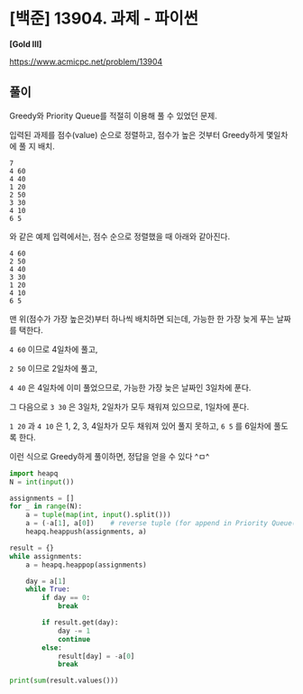 # [백준] 13904. 과제 - 파이썬

**[Gold III]**



https://www.acmicpc.net/problem/13904



## 풀이

Greedy와 Priority Queue를 적절히 이용해 풀 수 있었던 문제.

입력된 과제를 점수(value) 순으로 정렬하고, 점수가 높은 것부터 Greedy하게 몇일차에 풀 지 배치.

```
7
4 60
4 40
1 20
2 50
3 30
4 10
6 5
```

와 같은 예제 입력에서는, 점수 순으로 정렬했을 때 아래와 같아진다.

```
4 60
2 50
4 40
3 30
1 20
4 10
6 5
```

맨 위(점수가 가장 높은것)부터 하나씩 배치하면 되는데, 가능한 한 가장 늦게 푸는 날짜를 택한다.

`4 60` 이므로 4일차에 풀고,

`2 50` 이므로 2일차에 풀고,

`4 40` 은 4일차에 이미 풀었으므로, 가능한 가장 늦은 날짜인 3일차에 푼다.

그 다음으로 `3 30` 은 3일차, 2일차가 모두 채워져 있으므로, 1일차에 푼다.

`1 20` 과 `4 10` 은 1, 2, 3, 4일차가 모두 채워져 있어 풀지 못하고, `6 5` 를 6일차에 풀도록 한다.

이런 식으로 Greedy하게 풀이하면, 정답을 얻을 수 있다 ^ㅁ^



```python
import heapq
N = int(input())

assignments = []
for _ in range(N):
    a = tuple(map(int, input().split()))
    a = (-a[1], a[0])    # reverse tuple (for append in Priority Queue(heapq))
    heapq.heappush(assignments, a)

result = {}
while assignments:
    a = heapq.heappop(assignments)

    day = a[1]
    while True:
        if day == 0:
            break

        if result.get(day):
            day -= 1
            continue
        else:
            result[day] = -a[0]
            break

print(sum(result.values()))
```

